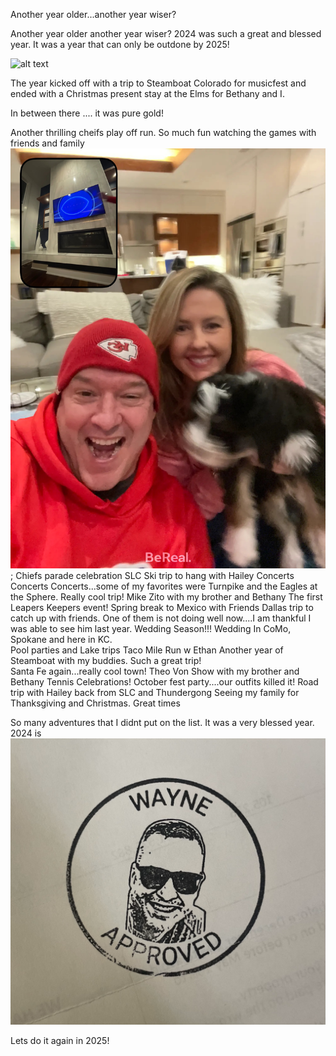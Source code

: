 Another year older...another year wiser?




Another year older another year wiser?  2024 was such a great and blessed year.  It was a year that can only be outdone by 2025! 


![alt text](/assets/img/2024-calendar.png "2024 Year")

The year kicked off with a trip to Steamboat Colorado for musicfest and ended with a Christmas present stay at the Elms for Bethany and I.

In between there .... it was pure gold!  

Another thrilling cheifs play off run.  So much fun watching the games with friends and family ![alt text](/assets/img/2024-cheifs-watch.png "2024 Chiefs Watch"); Chiefs parade celebration
SLC Ski trip to hang with Hailey
Concerts Concerts Concerts...some of my favorites were Turnpike and the Eagles at the Sphere.  Really cool trip!  Mike Zito with my brother and Bethany
The first Leapers Keepers event!
Spring break to Mexico with Friends
Dallas trip to catch up with friends.  One of them is not doing well now....I am thankful I was able to see him last year.
Wedding Season!!!  Wedding In CoMo, Spokane and here in KC.  
Pool parties and Lake trips
Taco Mile Run w Ethan
Another year of Steamboat with my buddies.  Such a great trip!  
Santa Fe again...really cool town!
Theo Von Show with my brother and Bethany
Tennis Celebrations!  October fest party....our outfits killed it!
Road trip with Hailey back from SLC and Thundergong
Seeing my family for Thanksgiving and Christmas.  Great times

So many adventures that I didnt put on the list.  It was a very blessed year.  2024 is ![alt text](/assets/img/2024-wayne-approved.png "2024 Wayne Approved")


Lets do it again in 2025!

